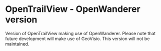 # OpenTrailView - OpenWanderer version 

Version of OpenTrailView making use of OpenWanderer.
Please note that future development will make use of GeoVisio. This version will not be maintained.
